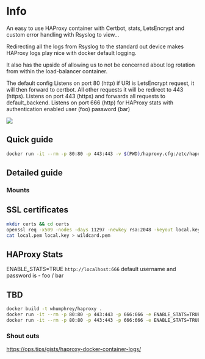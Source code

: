 # Info

An easy to use HAProxy container with Certbot, stats, LetsEncrypt and custom error handling with Rsyslog to view...

Redirecting all the logs from Rsyslog to the standard out device makes HAProxy logs play nice with docker default logging.

It also has the upside of allowing us to not be concerned about log rotation from within the load-balancer container.

The default config
Listens on port 80 (http) if URI is LetsEncrypt request, it will then forward to certbot. All other requests it will be redirect to 443 (https).
Listens on port 443 (https) and forwards all requests to default_backend.
Listens on port 666 (http) for HAProxy stats with authentication enabled user (foo) password (bar)

![](https://i.imgur.com/G7k8Ce3.png)

## Quick guide

```bash
docker run -it --rm -p 80:80 -p 443:443 -v $(PWD)/haproxy.cfg:/etc/haproxy.cfg -v $(PWD)/certs:/certs whumphrey/haproxy
```

## Detailed guide

### Mounts

## SSL certificates

```bash
mkdir certs && cd certs
openssl req -x509 -nodes -days 11297 -newkey rsa:2048 -keyout local.key -out local.pem -config local-wildcard.cnf -sha256
cat local.pem local.key > wildcard.pem
```

## HAProxy Stats

ENABLE_STATS=TRUE
```http://localhost:666```
default username and password is - foo / bar

## TBD

```bash
docker build -t whumphrey/haproxy .
docker run -it --rm -p 80:80 -p 443:443 -p 666:666 -e ENABLE_STATS=TRUE -v $(PWD)/my_haproxy.cfg:/etc/haproxy/proxy.cfg -v $(PWD)/certs:/certs whumphrey/haproxy
docker run -it --rm -p 80:80 -p 443:443 -p 666:666 -e ENABLE_STATS=TRUE whumphrey/haproxy
```

### Shout outs
https://ops.tips/gists/haproxy-docker-container-logs/
